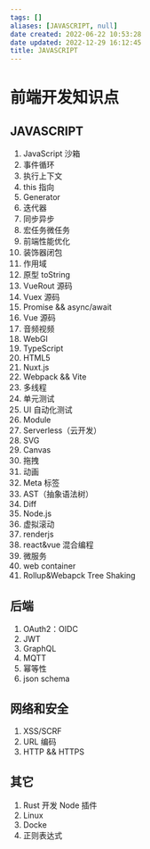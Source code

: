 ```yaml
---
tags: []
aliases: [JAVASCRIPT, null]
date created: 2022-06-22 10:53:28
date updated: 2022-12-29 16:12:45
title: JAVASCRIPT
---
```


# 前端开发知识点

## JAVASCRIPT

1. JavaScript 沙箱
2. 事件循环
3. 执行上下文
4. this 指向
5. Generator
6. 迭代器
7. 同步异步
8. 宏任务微任务
9. 前端性能优化
10. 装饰器闭包
11. 作用域
12. 原型 toString
13. VueRout 源码
14. Vuex 源码
15. Promise && async/await
16. Vue 源码
17. 音频视频
18. WebGl
19. TypeScript
20. HTML5
21. Nuxt.js
22. Webpack && Vite
23. 多线程
24. 单元测试
25. UI 自动化测试
26. Module
27. Serverless（云开发）
28. SVG
29. Canvas
30. 拖拽
31. 动画
32. Meta 标签
33. AST（抽象语法树）
34. Diff
35. Node.js
36. 虚拟滚动
37. renderjs
38. react&vue 混合编程
39. 微服务
40. web container
41. Rollup&Webapck Tree Shaking

## 后端

1. OAuth2：OIDC
2. JWT
3. GraphQL
4. MQTT
5. 幂等性
6. json schema

## 网络和安全

1. XSS/SCRF
2. URL 编码
3. HTTP && HTTPS

## 其它

1. Rust 开发 Node 插件
2. Linux
3. Docke
4. 正则表达式
